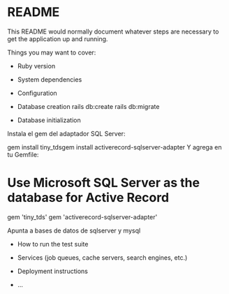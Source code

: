 # README

This README would normally document whatever steps are necessary to get the
application up and running.

Things you may want to cover:

* Ruby version

* System dependencies

* Configuration

* Database creation
rails db:create 
rails db:migrate


* Database initialization

Instala el gem del adaptador SQL Server:


gem install tiny_tdsgem install activerecord-sqlserver-adapter
Y agrega en tu Gemfile:

# Use Microsoft SQL Server as the database for Active Record
gem 'tiny_tds'
gem 'activerecord-sqlserver-adapter'

Apunta a bases de datos de sqlserver y mysql

* How to run the test suite

* Services (job queues, cache servers, search engines, etc.)

* Deployment instructions

* ...
